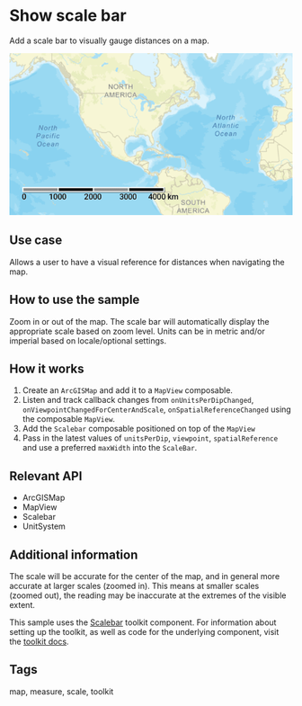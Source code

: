 # Show scale bar

Add a scale bar to visually gauge distances on a map.

![Image of show scale bar](show-scale-bar.png)

## Use case

Allows a user to have a visual reference for distances when navigating the map.

## How to use the sample

Zoom in or out of the map. The scale bar will automatically display the appropriate scale based on zoom level. Units can be in metric and/or imperial based on locale/optional settings.

## How it works

1. Create an `ArcGISMap` and add it to a `MapView` composable.
2. Listen and track callback changes from `onUnitsPerDipChanged`, `onViewpointChangedForCenterAndScale`, `onSpatialReferenceChanged` using the composable `MapView`.
3. Add the `Scalebar` composable positioned on top of the `MapView`
4. Pass in the latest values of `unitsPerDip`, `viewpoint`, `spatialReference` and use a preferred `maxWidth` into the `ScaleBar`.

## Relevant API

* ArcGISMap
* MapView
* Scalebar
* UnitSystem

## Additional information

The scale will be accurate for the center of the map, and in general more accurate at larger scales (zoomed in). This means at smaller scales (zoomed out), the reading may be inaccurate at the extremes of the visible extent.

This sample uses the [Scalebar](https://github.com/Esri/arcgis-maps-sdk-kotlin-toolkit/tree/main/toolkit/scalebar#scalebar) toolkit component. For information about setting up the toolkit, as well as code for the underlying component, visit the [toolkit docs](https://developers.arcgis.com/kotlin/toolkit/).

## Tags

map, measure, scale, toolkit
